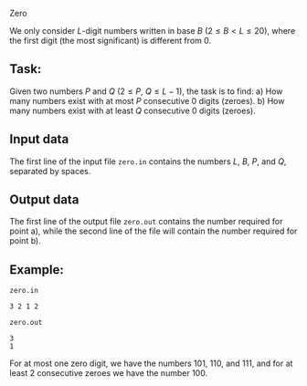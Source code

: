 Zero

We only consider $L$-digit numbers written in base $B$ ($2 \leq B < L \leq 20$), where the first digit (the most significant) is different from $0$.

## Task:

Given two numbers $P$ and $Q$ ($2 \leq P$, $Q \leq L-1$), the task is to find:
a) How many numbers exist with at most $P$ consecutive $0$ digits (zeroes).
b) How many numbers exist with at least $Q$ consecutive $0$ digits (zeroes).

## Input data

The first line of the input file `zero.in` contains the numbers $L$, $B$, $P$, and $Q$, separated by spaces.

## Output data

The first line of the output file `zero.out` contains the number required for point a), while the second line of the file will contain the number required for point b).

## Example:

`zero.in`
```
3 2 1 2
```

`zero.out`
```
3
1
```

For at most one zero digit, we have the numbers $101$, $110$, and $111$, and for at least $2$ consecutive zeroes we have the number $100$.